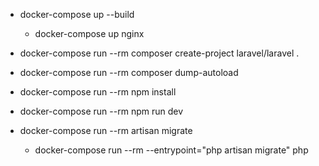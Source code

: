 - docker-compose up --build
  - docker-compose up nginx

- docker-compose run --rm composer create-project laravel/laravel .
- docker-compose run --rm composer dump-autoload

- docker-compose run --rm npm install
- docker-compose run --rm npm run dev

- docker-compose run --rm artisan migrate
  - docker-compose run --rm --entrypoint="php artisan migrate" php
